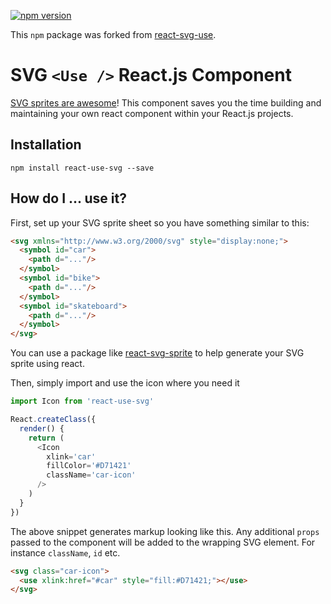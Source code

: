 [![npm version](https://badge.fury.io/js/react-use-svg.svg)](https://badge.fury.io/js/react-use-svg)

This `npm` package was forked from  [react-svg-use](https://www.npmjs.com/package/react-svg-use).

# SVG `<Use />` React.js Component

[SVG sprites are awesome](https://css-tricks.com/svg-sprites-use-better-icon-fonts/)! This component saves you the time building and maintaining your own <Use /> react component within your React.js projects.

## Installation
`npm install react-use-svg --save`

## How do I ... use it?
First, set up your SVG sprite sheet so you have something similar to this:

```html
<svg xmlns="http://www.w3.org/2000/svg" style="display:none;">
  <symbol id="car">
    <path d="..."/>
  </symbol>
  <symbol id="bike">
    <path d="..."/>
  </symbol>
  <symbol id="skateboard">
    <path d="..."/>
  </symbol>
</svg>
```

You can use a package like [react-svg-sprite](https://www.npmjs.com/package/react-svg-sprite) to help generate your SVG sprite using react.

Then, simply import and use the icon where you need it

```javaScript
import Icon from 'react-use-svg'

React.createClass({
  render() {
    return (
      <Icon
        xlink='car'
        fillColor='#D71421'
        className='car-icon'
      />
    )
  }
})
```

The above snippet generates markup looking like this. Any additional `props` passed to the component will be added to the wrapping SVG element. For instance `className`, `id` etc.

```html
<svg class="car-icon">
  <use xlink:href="#car" style="fill:#D71421;"></use>
</svg>
```
